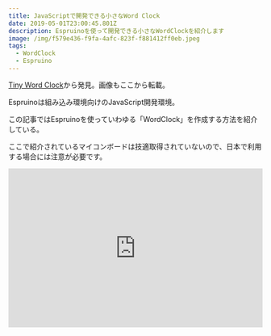 ```yaml
---
title: JavaScriptで開発できる小さなWord Clock
date: 2019-05-01T23:00:45.801Z
description: Espruinoを使って開発できる小さなWordClockを紹介します
image: /img/f579e436-f9fa-4afc-823f-f881412ff0eb.jpeg
tags:
  - WordClock
  - Espruino
---
```

[Tiny Word Clock](http://www.espruino.com/Tiny+Word+Clock)から発見。画像もここから転載。

Espruinoは組み込み環境向けのJavaScript開発環境。

この記事ではEspruinoを使っていわゆる「WordClock」を作成する方法を紹介している。

ここで紹介されているマイコンボードは技適取得されていないので、日本で利用する場合には注意が必要です。

<iframe width="100%" height="315" src="https://www.youtube.com/embed/NL0ehzrf1qQ" frameborder="0" allow="accelerometer; autoplay; encrypted-media; gyroscope; picture-in-picture" allowfullscreen></iframe>
